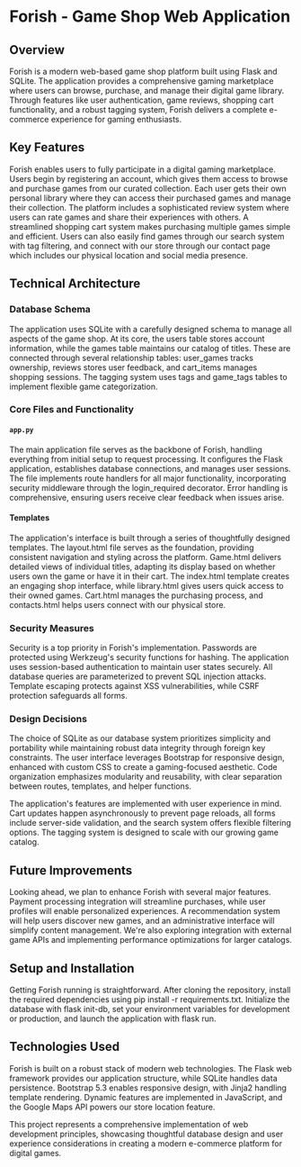 # Forish - Game Shop Web Application

## Overview
Forish is a modern web-based game shop platform built using Flask and SQLite. The application provides a comprehensive gaming marketplace where users can browse, purchase, and manage their digital game library. Through features like user authentication, game reviews, shopping cart functionality, and a robust tagging system, Forish delivers a complete e-commerce experience for gaming enthusiasts.

## Key Features
Forish enables users to fully participate in a digital gaming marketplace. Users begin by registering an account, which gives them access to browse and purchase games from our curated collection. Each user gets their own personal library where they can access their purchased games and manage their collection. The platform includes a sophisticated review system where users can rate games and share their experiences with others. A streamlined shopping cart system makes purchasing multiple games simple and efficient. Users can also easily find games through our search system with tag filtering, and connect with our store through our contact page which includes our physical location and social media presence.

## Technical Architecture

### Database Schema
The application uses SQLite with a carefully designed schema to manage all aspects of the game shop. At its core, the users table stores account information, while the games table maintains our catalog of titles. These are connected through several relationship tables: user_games tracks ownership, reviews stores user feedback, and cart_items manages shopping sessions. The tagging system uses tags and game_tags tables to implement flexible game categorization.

### Core Files and Functionality

#### `app.py`
The main application file serves as the backbone of Forish, handling everything from initial setup to request processing. It configures the Flask application, establishes database connections, and manages user sessions. The file implements route handlers for all major functionality, incorporating security middleware through the login_required decorator. Error handling is comprehensive, ensuring users receive clear feedback when issues arise.

#### Templates
The application's interface is built through a series of thoughtfully designed templates. The layout.html file serves as the foundation, providing consistent navigation and styling across the platform. Game.html delivers detailed views of individual titles, adapting its display based on whether users own the game or have it in their cart. The index.html template creates an engaging shop interface, while library.html gives users quick access to their owned games. Cart.html manages the purchasing process, and contacts.html helps users connect with our physical store.

### Security Measures
Security is a top priority in Forish's implementation. Passwords are protected using Werkzeug's security functions for hashing. The application uses session-based authentication to maintain user states securely. All database queries are parameterized to prevent SQL injection attacks. Template escaping protects against XSS vulnerabilities, while CSRF protection safeguards all forms.

### Design Decisions
The choice of SQLite as our database system prioritizes simplicity and portability while maintaining robust data integrity through foreign key constraints. The user interface leverages Bootstrap for responsive design, enhanced with custom CSS to create a gaming-focused aesthetic. Code organization emphasizes modularity and reusability, with clear separation between routes, templates, and helper functions.

The application's features are implemented with user experience in mind. Cart updates happen asynchronously to prevent page reloads, all forms include server-side validation, and the search system offers flexible filtering options. The tagging system is designed to scale with our growing game catalog.

## Future Improvements
Looking ahead, we plan to enhance Forish with several major features. Payment processing integration will streamline purchases, while user profiles will enable personalized experiences. A recommendation system will help users discover new games, and an administrative interface will simplify content management. We're also exploring integration with external game APIs and implementing performance optimizations for larger catalogs.

## Setup and Installation
Getting Forish running is straightforward. After cloning the repository, install the required dependencies using pip install -r requirements.txt. Initialize the database with flask init-db, set your environment variables for development or production, and launch the application with flask run.

## Technologies Used
Forish is built on a robust stack of modern web technologies. The Flask web framework provides our application structure, while SQLite handles data persistence. Bootstrap 5.3 enables responsive design, with Jinja2 handling template rendering. Dynamic features are implemented in JavaScript, and the Google Maps API powers our store location feature.

This project represents a comprehensive implementation of web development principles, showcasing thoughtful database design and user experience considerations in creating a modern e-commerce platform for digital games.
